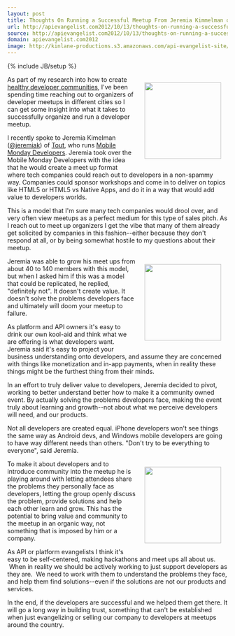 ```yaml
---
layout: post
title: Thoughts On Running a Successful Meetup From Jeremia Kimmelman of Mobile Mondays
url: http://apievangelist.com2012/10/13/thoughts-on-running-a-successful-meetup-from-jeremia-kimmelman-mobile-mondays/
source: http://apievangelist.com2012/10/13/thoughts-on-running-a-successful-meetup-from-jeremia-kimmelman-mobile-mondays/
domain: apievangelist.com2012
image: http://kinlane-productions.s3.amazonaws.com/api-evangelist-site/blog/Jeremia-Kimelman.jpeg
---
```

{% include JB/setup %}
<p><img style="padding: 15px;" src="https://s3.amazonaws.com/kinlane-productions/api-evangelist/healthy-developers/Jeremia-Kimelman.jpeg" alt="" width="175" align="right" /></p>
<p>As part of my research into how to create <a title="Healthy Developer communities" href="http://kinlane.com/blog/tag.php?Search_Tag=HealthyDevs">healthy developer communities</a>, I've been spending time reaching out to organizers of developer meetups in different cities so I can get some insight into what it takes to successfully organize and run a developer meetup.</p>
<p>I recently spoke to Jeremia Kimelman (<a href="https://twitter.com/jeremiak">@jeremiak</a>)&nbsp;of <a title="Tout" href="http://www.tout.com/">Tout</a>, who runs <a title="Mobile Developer Mondays" href="http://www.meetup.com/momolabs/">Mobile Monday Developers</a>. Jeremia took over the Mobile Monday Developers with the idea that he would create a meet up format where tech companies could reach out to developers in a non-spammy way.  Companies could sponsor workshops and come in to deliver on topics like HTML5 or HTML5 vs Native Apps, and do it in a way that would add value to developers worlds.</p>
<p>This is a model that I'm sure many tech companies would drool over, and very often view meetups as a perfect medium for this type of sales pitch.  As I reach out to meet up organizers I get the vibe that many of them already get solicited by companies in this fashion--either because they don't respond at all, or by being somewhat hostile to my questions about their meetup.</p>
<p><a title="Tout" href="http://www.tout.com/"><img style="padding: 15px;" src="https://s3.amazonaws.com/kinlane-productions/api-evangelist/healthy-developers/Tout.png" alt="" width="175" align="right" /></a></p>
<p>Jeremia was able to grow his meet ups from about 40 to 140 members with this model, but when I asked him if this was a model that could be replicated, he replied, "definitely not".  It doesn't create value. It doesn't solve the problems developers face and ultimately will doom your meetup to failure.</p>
<p>As platform and API owners it's easy to drink our own kool-aid and think what we are offering is what developers want.  Jeremia said it's easy to project your business understanding onto developers, and assume they are concerned with things like monetization and in-app payments, when in reality these things might be the furthest thing from their minds.</p>
<p>In an effort to truly deliver value to developers, Jeremia decided to pivot, working to better understand better how to make it a community owned event. By actually solving the problems developers face, making the event truly about learning and growth--not about what we perceive developers will need, and our products.</p>
<p>Not all developers are created equal.  iPhone developers won't see things the same way as Android devs, and Windows mobile developers are going to have way different needs than others.  "Don't try to be everything to everyone", said Jeremia.</p>
<p><a title="Meetups" href="http://www.meetup.com/"><img style="padding: 15px;" src="https://s3.amazonaws.com/kinlane-productions/meetup/meetup_logo.gif" alt="" width="175" align="right" /></a></p>
<p>To make it about developers and to introduce community into the meetup he is playing around with letting attendees share the problems they personally face as developers, letting the group openly discuss the problem, provide solutions and help each other learn and grow.  This has the potential to bring value and community to the meetup in an organic way, not something that is imposed by him or a company.</p>
<p>As API or platform evangelists I think it's easy to be self-centered, making hackathons and meet ups all about us. &nbsp;When in reality we should be actively working to just support developers as they are. &nbsp;We need to work with them to understand the problems they face, and help them find solutions--even if the solutions are not our products and services.</p>
<p>In the end, if the developers are successful and we helped them get there.  It will go a long way in building trust, something that can't be established when just evangelizing or selling our company to developers at meetups around the country.</p>
